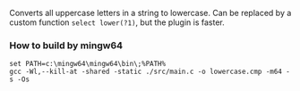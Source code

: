 Converts all uppercase letters in a string to lowercase. Can be replaced by a custom function `select lower(?1)`, but the plugin is faster.<br>

### How to build by mingw64
```
set PATH=c:\mingw64\mingw64\bin\;%PATH%
gcc -Wl,--kill-at -shared -static ./src/main.c -o lowercase.cmp -m64 -s -Os
```